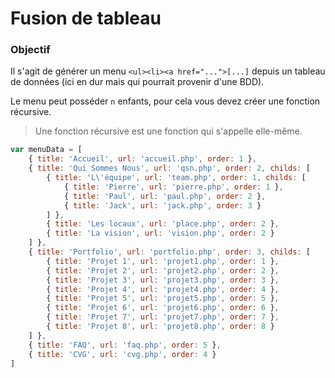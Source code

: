 # Fusion de tableau

### Objectif

Il s'agit de générer un menu `<ul><li><a href="...">[...]` depuis un tableau de données (ici en dur mais qui pourrait 
provenir d'une BDD). 

Le menu peut posséder `n` enfants, pour cela vous devez créer une fonction récursive. 

> Une fonction récursive est une fonction qui s'appelle elle-même.


```javascript
var menuData = [
    { title: 'Accueil', url: 'accueil.php', order: 1 },
    { title: 'Qui Sommes Nous', url: 'qsn.php', order: 2, childs: [
        { title: 'L\'équipe', url: 'team.php', order: 1, childs: [
            { title: 'Pierre', url: 'pierre.php', order: 1 },
            { title: 'Paul', url: 'paul.php', order: 2 },
            { title: 'Jack', url: 'jack.php', order: 3 }
        ] },    
        { title: 'Les locaux', url: 'place.php', order: 2 },    
        { title: 'La vision', url: 'vision.php', order: 2 }    
    ] },
    { title: 'Portfolio', url: 'portfolio.php', order: 3, childs: [
        { title: 'Projet 1', url: 'projet1.php', order: 1 },
        { title: 'Projet 2', url: 'projet2.php', order: 2 },
        { title: 'Projet 3', url: 'projet3.php', order: 3 },
        { title: 'Projet 4', url: 'projet4.php', order: 4 },
        { title: 'Projet 5', url: 'projet5.php', order: 5 },
        { title: 'Projet 6', url: 'projet6.php', order: 6 },
        { title: 'Projet 7', url: 'projet7.php', order: 7 },
        { title: 'Projet 8', url: 'projet8.php', order: 8 }
    ] },
    { title: 'FAQ', url: 'faq.php', order: 5 },
    { title: 'CVG', url: 'cvg.php', order: 4 }
]

```
